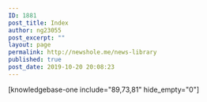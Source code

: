 ```yaml
---
ID: 1881
post_title: Index
author: ng23055
post_excerpt: ""
layout: page
permalink: http://newshole.me/news-library
published: true
post_date: 2019-10-20 20:08:23
---
```

[knowledgebase-one include="89,73,81" hide_empty="0"]